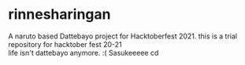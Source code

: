 # rinnesharingan
A naruto based Dattebayo project for Hacktoberfest 2021.
this is a trial repository for hacktober fest 20-21
<br/>
life isn't dattebayo anymore. :(
Sasukeeeee
cd
